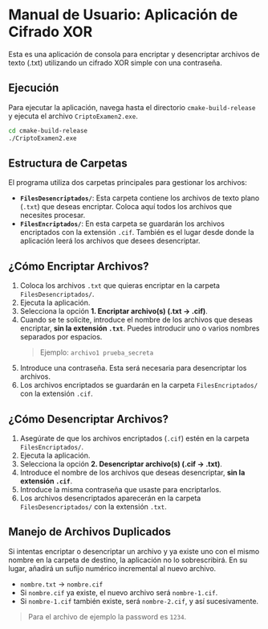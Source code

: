 ﻿# Manual de Usuario: Aplicación de Cifrado XOR

Esta es una aplicación de consola para encriptar y desencriptar archivos de texto (.txt) utilizando un cifrado XOR simple con una contraseña.

## Ejecución

Para ejecutar la aplicación, navega hasta el directorio `cmake-build-release` y ejecuta el archivo `CriptoExamen2.exe`.

```bash
cd cmake-build-release
./CriptoExamen2.exe
```

## Estructura de Carpetas

El programa utiliza dos carpetas principales para gestionar los archivos:

-   **`FilesDesencriptados/`**: Esta carpeta contiene los archivos de texto plano (`.txt`) que deseas encriptar. Coloca aquí todos los archivos que necesites procesar.
-   **`FilesEncriptados/`**: En esta carpeta se guardarán los archivos encriptados con la extensión `.cif`. También es el lugar desde donde la aplicación leerá los archivos que desees desencriptar.

## ¿Cómo Encriptar Archivos?

1.  Coloca los archivos `.txt` que quieras encriptar en la carpeta `FilesDesencriptados/`.
2.  Ejecuta la aplicación.
3.  Selecciona la opción **1. Encriptar archivo(s) (.txt -> .cif)**.
4.  Cuando se te solicite, introduce el nombre de los archivos que deseas encriptar, **sin la extensión `.txt`**. Puedes introducir uno o varios nombres separados por espacios.
    > Ejemplo: `archivo1 prueba_secreta`
5.  Introduce una contraseña. Esta será necesaria para desencriptar los archivos.
6.  Los archivos encriptados se guardarán en la carpeta `FilesEncriptados/` con la extensión `.cif`.

## ¿Cómo Desencriptar Archivos?

1.  Asegúrate de que los archivos encriptados (`.cif`) estén en la carpeta `FilesEncriptados/`.
2.  Ejecuta la aplicación.
3.  Selecciona la opción **2. Desencriptar archivo(s) (.cif -> .txt)**.
4.  Introduce el nombre de los archivos que deseas desencriptar, **sin la extensión `.cif`**.
5.  Introduce la misma contraseña que usaste para encriptarlos.
6.  Los archivos desencriptados aparecerán en la carpeta `FilesDesencriptados/` con la extensión `.txt`.

## Manejo de Archivos Duplicados

Si intentas encriptar o desencriptar un archivo y ya existe uno con el mismo nombre en la carpeta de destino, la aplicación no lo sobrescribirá. En su lugar, añadirá un sufijo numérico incremental al nuevo archivo.

-   `nombre.txt` -> `nombre.cif`
-   Si `nombre.cif` ya existe, el nuevo archivo será `nombre-1.cif`.
-   Si `nombre-1.cif` también existe, será `nombre-2.cif`, y así sucesivamente.

> Para el archivo de ejemplo la password es `1234`.